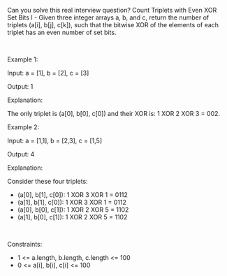 Can you solve this real interview question? Count Triplets with Even XOR Set Bits I - Given three integer arrays a, b, and c, return the number of triplets (a[i], b[j], c[k]), such that the bitwise XOR of the elements of each triplet has an even number of set bits.

 

Example 1:

Input: a = [1], b = [2], c = [3]

Output: 1

Explanation:

The only triplet is (a[0], b[0], c[0]) and their XOR is: 1 XOR 2 XOR 3 = 002.

Example 2:

Input: a = [1,1], b = [2,3], c = [1,5]

Output: 4

Explanation:

Consider these four triplets:

 * (a[0], b[1], c[0]): 1 XOR 3 XOR 1 = 0112
 * (a[1], b[1], c[0]): 1 XOR 3 XOR 1 = 0112
 * (a[0], b[0], c[1]): 1 XOR 2 XOR 5 = 1102
 * (a[1], b[0], c[1]): 1 XOR 2 XOR 5 = 1102

 

Constraints:

 * 1 <= a.length, b.length, c.length <= 100
 * 0 <= a[i], b[i], c[i] <= 100